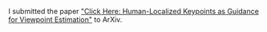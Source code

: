 ---
---
I submitted the paper ["Click Here: Human-Localized Keypoints as Guidance for Viewpoint Estimation"](https://arxiv.org/abs/1703.09859) to ArXiv.